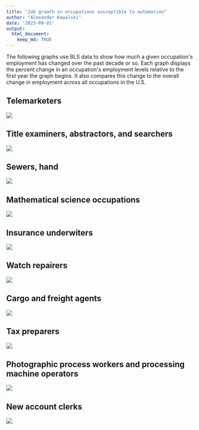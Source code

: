 ```yaml
---
title: "Job growth in occupations susceptible to automation"
author: "Alexander Kowalski"
date: '2023-09-01'
output: 
  html_document:
    keep_md: TRUE
---
```






The following graphs use BLS data to show how much a given occupation's employment has changed over the past decade or so. Each graph displays the percent change in an occupation's employment levels relative to the first year the graph begins. It also compares this change to the overall change in employment across all occupations in the U.S.

## Telemarketers

<img src="ilrhr2685_employment_graphics_files/figure-html/rt-1.png" style="display: block; margin: auto;" />


## Title examiners, abstractors, and searchers

<img src="ilrhr2685_employment_graphics_files/figure-html/fls-1.png" style="display: block; margin: auto;" />

## Sewers, hand

<img src="ilrhr2685_employment_graphics_files/figure-html/emg-1.png" style="display: block; margin: auto;" />

## Mathematical science occupations

<img src="ilrhr2685_employment_graphics_files/figure-html/msc-1.png" style="display: block; margin: auto;" />

## Insurance underwiters

<img src="ilrhr2685_employment_graphics_files/figure-html/aud-1.png" style="display: block; margin: auto;" />

## Watch repairers

<img src="ilrhr2685_employment_graphics_files/figure-html/ot-1.png" style="display: block; margin: auto;" />

## Cargo and freight agents

<img src="ilrhr2685_employment_graphics_files/figure-html/orth-1.png" style="display: block; margin: auto;" />

## Tax preparers

<img src="ilrhr2685_employment_graphics_files/figure-html/hsc-1.png" style="display: block; margin: auto;" />

## Photographic process workers and processing machine operators

<img src="ilrhr2685_employment_graphics_files/figure-html/oral-1.png" style="display: block; margin: auto;" />

## New account clerks

<img src="ilrhr2685_employment_graphics_files/figure-html/flsf-1.png" style="display: block; margin: auto;" />




